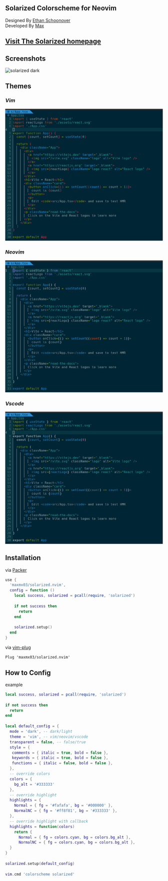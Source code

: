 ## Solarized Colorscheme for Neovim

Designed By [Ethan Schoonover](https://github.com/altercation) <br />
Developed By [Max](https://github.com/maxmx03)

## [Visit The Solarized homepage](https://ethanschoonover.com/solarized/)

## Screenshots

![solarized dark](https://github.com/altercation/solarized/raw/master/img/solarized-vim.png)

## Themes

### *Vim*
<img src="./docs/style_vim.png" />

### *Neovim*
<img src="./docs/style_neovim.png" />

### *Vscode*
<img src="./docs/style_vscode.png" />


## Installation

via [Packer](https://github.com/wbthomason/packer.nvim)
```lua
use {
  'maxmx03/solarized.nvim',
  config = function ()
    local success, solarized = pcall(require, 'solarized')

    if not success then
      return
    end

    solarized.setup()
  end
}
```

via [vim-plug](https://github.com/junegunn/vim-plug)

```vim
Plug 'maxmx03/solarized.nvim'
```
## How to Config

example
```lua
local success, solarized = pcall(require, 'solarized')

if not success then
  return
end

local default_config = {
  mode = 'dark', -- dark/light
  theme = 'vim', -- vim/neovim/vscode
  transparent = false, -- false/true
  style = {
   comments = { italic = true, bold = false },
   keywords = { italic = true, bold = false },
   functions = { italic = false, bold = false },
  },
  -- override colors
  colors = {
    bg_alt = '#333333'
  },
  -- override highlight
  highlights = {
    Normal = { fg = '#fafafa', bg = '#000000' },
    NormalNC = { fg = '#ff8f81', bg = '#333333' },
  },
  -- override highlight with callback
  highlights = function(colors)
    return {
      Normal = { fg = colors.cyan, bg = colors.bg_alt },
      NormalNC = { fg = colors.cyan, bg = colors.bg_alt },
  }
}

solarized.setup(default_config)

vim.cmd 'colorscheme solarized'
```
